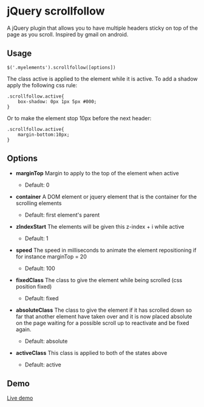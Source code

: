 jQuery scrollfollow
===================


A jQuery plugin that allows you to have multiple headers sticky on top of the page as you scroll. Inspired by gmail on android.


Usage
-----

	$('.myelements').scrollfollow([options])

The class active is applied to the element while it is active. To add a shadow apply the following css rule:

	.scrollfollow.active{
		box-shadow: 0px 1px 5px #000;
	}

Or to make the element stop 10px before the next header:

	.scrollfollow.active{
		margin-bottom:10px;
	}


Options
-------
	
- **marginTop** 
	Margin to apply to the top of the element when active
	
	- Default: 0

- **container** 
	A DOM element or jquery element that is the container for the scrolling elements 
	
	- Default: first element's parent

- **zIndexStart**
	The elements will be given this z-index + i while active
	
	- Default: 1

- **speed**
	The speed in milliseconds to animate the element repositioning if for instance marginTop = 20
	
	- Default: 100

- **fixedClass**
	The class to give the element while being scrolled (css position fixed)
	
	- Default: fixed

- **absoluteClass**
	The class to give the element if it has scrolled down so far that another element have taken over and it is now placed absolute on the page waiting for a possible scroll up to reactivate and be fixed again.
	
	- Default: absolute

- **activeClass** 
	This class is applied to both of the states above
	
	- Default: active  



Demo
----

[Live demo](http://martinhansen.no/jquery-scrollfollow)



